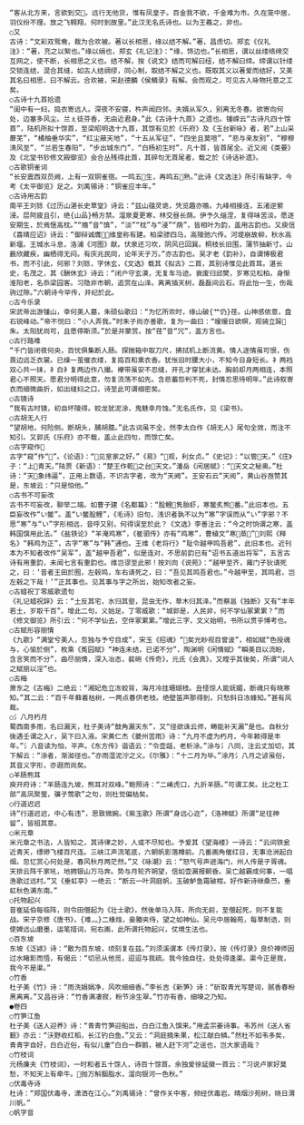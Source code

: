 <!-- { "loadSidebar": true } -->
    “客从北方来，言欲到交。远行无他货，惟有凤皇子。百金我不欲，千金难为市。久在笼中居，羽仪纷不理。放之飞翱翔，何时到故里。”此汉无名氏诗也。以为王羲之，非也。
    ○又
    古诗：“文彩双鸳鸯，裁为合欢被。著以长相思，缘以结不解。”著，昌虑切。郑玄《仪礼注》：“著，充之以絮也。”缘以绢也，郑玄《礼记注》：“缘，饰边也。”长相思，谓以丝缕络绵交互网之，使不断，长相思之义也。结不解，按《说文》结而可解曰纽，结不解曰缔。缔谓以针缕交锁连结，混合其缝，如古人结绸缪，同心制，取结不解之义也。既取其义以著爱而结好，又美其名曰相思，曰不解云。合欢被，宋赵德麟《侯鲭录》有解。会而观之，可见古人咏物托意之工矣。
    ○古诗十九首拾遗
    “闺中有一妇，捣衣寄远人。深夜不安寝，杵声闻四邻。夫婿从军久，别离无冬春。欲寄向何处，边塞多风尘。兰ぇ徒芬香，无由近君身。”此《古诗十九首》之遗也。锺嵘云“古诗凡四十馀首”，陆机所拟十馀首，至梁昭明选十九首，其馀有见於《乐府》及《玉台新咏》者，若“上山采蘼芜”，“橘柚垂华实”，“红尘蔽天地”，“十五从军征”，“四坐且莫喧”，“悲与亲友别”，“穆穆清风至”，“兰若生春阳”，“步出城东门”，“白杨初生时”，凡十首，皆首尾全。近又阅《类要》及《北堂书钞修文殿御览》会合丛残得此首，其碎句无首尾者，载之於《诗话补遗》。
    ○古歌铜雀词
    “长安震西双员阙，上有一双铜雀宿。一鸣五生，再鸣五熟。”此诗《文选注》所引有缺字，今考《太平御览》足之。刘禹锡诗：“铜雀应丰年。”
    ○古诗用古韵
    南平王刘铄《过历山湛长史草堂》诗云：“兹山蕴灵诡，凭览趣亦赡。九峰相接连，五渚逆萦浸。层阿疲且引，绝{山品}畅方禁。溜泉夏更寒，林交昼长荫。伊予久缁涅，复得味苦淡。愿逐安期生，於焉惬高枕。”“赡”音“慎”，“淡”“枕”与“浸”“荫”，皆相叶为韵，盖用古韵也。又庾信《喜晴应诏》诗云：“御辩诚膺，维皇称有建。柏梁骖四马，高陵驰六传。河堤崩故柳，秋水高新堰。王城水斗息，洛浦《河图》献。伏泉还习坎，阴风已回巽。桐枝长旧围，蒲节抽新寸。山薮欣藏疾，幽栖得无闷。有庆兆民同，论年天子万。”亦古韵也。吴才老《韵补》，自谓博极君书，而不引此，何邪？刘铄，字休玄，《文选》载其《拟古》二首，其别诗惟见此首耳。湛长史，名茂之，其《酬休玄》诗云：“闭户守玄漠，无复车马迹。衰废归邱樊，岁寒见松柏。身惭淮阳老，名忝梁园客。习隐非市朝，追赏在山泽。离离插天树，磊磊间云石。将此怡一生，伤哉驹过隙。”六朝诗今罕传，并纪於此。
    ○古今乐录
    宋武帝出游锺山，幸何美人墓，朱硕仙歌曰：“为忆所欢时，缘山破{艹仍}荏。山神感侬意，盘石锐峰动。”帝不悦曰：“小人弄我。”时朱子尚亦善歌，复为一曲曰：“暧暧日欲暝，观骑立跺朱。太阳犹尚可，且愿停斯须。”於是并蒙赏。按“荏”音“冗”，盖方言也。
    ○古行路难
    “千门皆闭夜何央，百忧俱集断人肠。探揣箱中取刀尺，拂拭机上断流黄。情人逐情虽可恨，伤畏边远乏衣裳。已缲一茧催衣缕，复捣百和熏衣香。犹怅旧时腰大小，不知今日身短长。衤两裆双心共一抹，衤白衤复两边作八撮。襻带虽安不忍缝，开孔才穿犹未达。胸前却月两相连，本照君心不照天。愿君分明得此意，勿复流荡不如先。含悲蓄怨判不死，封情忍思待明年。”此诗叙寄衣而细微曲折，如出缝妇之口，诗至此可谓细密矣。
    ○古镜诗
    “我有古时镜，初自坏陵得。蛟龙犹泥涂，鬼魅幸月蚀。”无名氏作，见《梁书》。
    ○古胡无人行
    “望胡地，何险侧。断胡头，脯胡臆。”此古词虽不全，然李太白作《胡无人》尾句全效，而注不知引。又郭氏《乐府》亦不载，盖止此四句，而馀亡矣。
    ○古字窥作
    古字“窥”作“”。《论语》：“见室家之好。”《易》“观，利女贞。”《史记》：“以管天。”《庄》子：“上青天。”陆贾《新语》：“楚王作乾之台天文。”潘岳《闲居赋》：“天文之秘奥。”杜诗：“天象纬逼”，正用上数语，不识古字者，改为“天阙”。王安石云“天阅”，黄山谷亟赞其是，东坡云：“只是怕他。”
    ○古书不可妄改
    古书不可妄改，聊举二端。如曹子建《名都篇》：“脍鲤隽胎虾，寒鳖炙熊番。”此旧本也。五臣妄改作“い鳖”。盖“い鳖脍鲤”，《毛诗》旧句，浅识者孰不以为“寒”字误而从“い”字邪？不思“寒”与“い”字形相远，音呼又别，何得误至於此？《文选》李善注云：“今之时饷谓之寒，盖韩国馔用此法。”《盐铁论》“羊淹鸡寒”，《崔驷传》亦有“鸡寒”，曹植文“寒蒸”，刘熙《释名》“韩鸡为正”，古字“寒”与“韩”通也。王维《老将行》“耻令越甲鸣吾君”，此旧本也。近刊本为不知者改作“吴军”，盖“越甲吾君”，似是连对，不思前韵已有“诏书五道出将军”，五言古诗有用重韵，未闻七言有重韵也。维岂谬至此邪！按刘向《说苑》：“越甲至齐，雍门子狄请死之，曰：‘昔者王田於囿，左毂鸣，车右请死之，曰：“吾见其鸣吾君也。”今越甲至，其鸣君，岂左毂之下哉！’”正其事也。见其事与字之所出，始知改者之妄。
    ○古蜡祝丁零威歌遗句
    《礼记蜡祝辞》云：“土反其宅，水归其壑，昆虫无作，草木归其泽。”而蔡邕《独断》又有“丰年若土，岁取千百”。增此二句，义始足。丁零威歌：“城郭是，人民非，何不学仙冢累累？”而《修文御览》所引云：“何不学仙去，空伴冢累累。”增此三字，文义始明，书所以贯乎博考也。
    ○古赋形容丽情
    《九歌》“满堂兮美人，忽独与予兮目成”，宋玉《招魂》“矣光眇视目曾波”，相如赋“色授魂与，心愉於侧”，枚乘《菟园赋》“神连未结，已诺不分”，陶渊明《闲情赋》“瞬美目以流盼，含言笑而不分”，曲尽丽情，深入冶态，裴硎《传奇》，元氏《会真》，又瞠乎其後矣，所谓“词人之赋丽以淫”也。
    ○古梅
    萧东之《古梅》二绝云：“湘妃危立冻蛟背，海月冷挂珊瑚枝。丑怪惊人能妩媚，断魂只有晓寒知。”其二云：“百千年藓着枯树，一两点春供老枝。绝壁笛声那得到，只愁斜日冻蜂知。”甚有风裁。
    ○氵八月朽月
    蜀西南多雨，名曰漏天，杜子美诗“鼓角漏天东”，又“径欲诛云师，畴能补天漏”是也。自秋分後遇壬谓之入г，吴下曰入液。宋黄仁杰《夔州苦雨》诗：“九月不虚为朽月，今年赖得是丰年。”氵八音读为怕，平声。《东方传》谐语云：“令壶龃，老析涂。”涂与氵八同，注云丈加切，其下解云：“涂者，渐洳径也。”亦雨湿泥泞之义。《尔雅》：“十二月为毕。”涂月氵八月之谚虽俗，其音义字形，亦遐而尚矣。
    ○羊肠熊耳
    庾开府诗：“羊肠连九坡，熊耳对双峰。”鲍照诗：“二崤虎口，九折羊肠。”可谓工矣。比之杜工部“高凤聚萤，骥子莺歌”之句，则杜觉偏枯矣。
    ○行道迟迟
    诗“行道迟迟，中心有违”，思致微婉。《紫玉歌》所谓“身远心迩”，《洛神赋》所谓“足往神留”，皆祖其意。
    ○米元章
    米元章之书法，人皆知之，其诗律之妙，人或不尽知也。予爱其《望海楼》一诗云：“云间铁瓮近青天，缥缈飞楼百尺连。三峡江声流笔底，六朝帆影落樽前。几番画角催红日，无事沧洲起白烟。忽忆赏心何处是，春风秋月两茫然。”又《咏潮》云：“怒气号声迸海门，州人传是子胥魂。天排云阵千家吼，地拥银山万马奔。势与月轮齐朔望，信如壶漏报朝昏。吴亡越霸成何事，一唱渔歌过远村。”又《垂虹亭》一绝云：“断云一叶洞庭帆，玉破鲈鱼霜破柑。好作新诗继桑苎，垂虹秋色满东南。”
    ○托物起兴
    昔崔延伯每临阵，则令田僧起为《壮士歌》，然後单马入阵，所向无前，至僧起死，则不复能战。宋子京修《唐书》，{难灬}二椽烛，妾媵夹侍，望之如神仙。吴元中居翰苑，每草制诰，则使婢远山磨墨，运笔措词，宛右画，此所谓托物起兴，仗境生法也。
    ○百东坡
    东坡《泛颍》诗：“散为百东坡，顷刻复在兹。”刘须溪谓本《传灯录》，按《传灯录》良价禅师因过水睹影而悟，有偈云：“切忌从他觅，迢迢与我疏。我今独自往，处处得逢渠。渠今正是我，我今不是渠。”
    ○竹香
    杜子美《竹》诗：“雨洗娟娟净，风吹细细香。”李长吉《新笋》诗：“斫取青光写楚词，腻香春粉黑离离。”又昌谷诗：“竹香满凄寂，粉节涂生翠。”竹亦有香，细嗅之乃知。
    ●卷四
    ○竹笋江鱼
    杜子美《送人迎养》诗：“青青竹笋迎船出，白白江鱼入馔来。”用孟宗姜诗事。韦苏州《送人省觐》亦云：“沃野收红稻，长江钓白鱼。”又云：“洞庭摘朱果，松江献白鳞。”然杜不如韦多矣，青青字自好，白白近俗，有似儿童“白白一群鹅，被人赶下河”之谣也，岂大家语哉？
    ○竹枝词
    元杨廉夫《竹枝词》，一时和者五十馀人，诗百十馀首。余独爱徐延徽一首云：“习说卢家好莫愁，不知天上有牵牛。抛万斛胭脂水，溜向银河一色秋。”
    ○伏毒寺诗
    杜诗：“郑国伏毒寺，潇洒在江心。”刘禹锡诗：“曾作关中客，频经伏毒岩。晴烟沙苑树，晓日渭川帆。”
    ○帆字音
